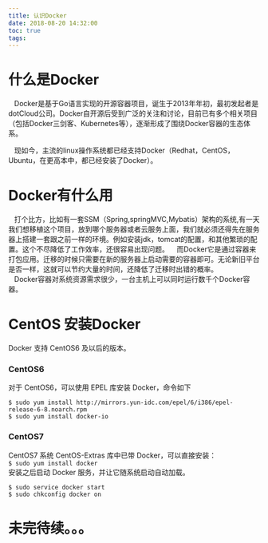 ```yaml
---
title: 认识Docker
date: 2018-08-20 14:32:00
toc: true
tags:
---
```


# 什么是Docker  
&nbsp;&nbsp;&nbsp;Docker是基于Go语言实现的开源容器项目，诞生于2013年年初，最初发起者是dotCloud公司。Docker自开源后受到广泛的关注和讨论，目前已有多个相关项目（包括Docker三剑客、Kubernetes等），逐渐形成了围绕Docker容器的生态体系。  

<!more/>
&nbsp;&nbsp;&nbsp;现如今，主流的linux操作系统都已经支持Docker（Redhat，CentOS，Ubuntu，在更高本中，都已经安装了Docker）。  
# Docker有什么用  
&nbsp;&nbsp;&nbsp;打个比方，比如有一套SSM（Spring,springMVC,Mybatis）架构的系统,有一天我们想移植这个项目，放到哪个服务器或者云服务上面，我们就必须还得先在服务器上搭建一套跟之前一样的环境。例如安装jdk，tomcat的配置，和其他繁琐的配置。这个不尽降低了工作效率，还很容易出现问题。 
&nbsp;&nbsp;&nbsp;而Docker它是通过容器来打包应用。迁移的时候只需要在新的服务器上启动需要的容器即可。无论新旧平台是否一样，这就可以节约大量的时间，还降低了迁移时出错的概率。  
&nbsp;&nbsp;&nbsp;Docker容器对系统资源需求很少，一台主机上可以同时运行数千个Docker容器。  
# CentOS 安装Docker  
Docker 支持 CentOS6 及以后的版本。  
### CentOS6  
对于 CentOS6，可以使用 EPEL 库安装 Docker，命令如下  
```  
$ sudo yum install http://mirrors.yun-idc.com/epel/6/i386/epel-release-6-8.noarch.rpm  
$ sudo yum install docker-io  
```  
### CentOS7 
CentOS7 系统 CentOS-Extras 库中已带 Docker，可以直接安装：  
`$ sudo yum install docker`  
安装之后启动 Docker 服务，并让它随系统启动自动加载。  
```
$ sudo service docker start
$ sudo chkconfig docker on  
``` 

# 未完待续。。。
